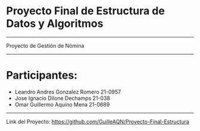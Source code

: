 # Proyecto Final de Estructura de Datos y Algoritmos
***
Proyecto de Gestión de Nómina
***
# Participantes:
- Leandro Andres Gonzalez Romero 21-0957
- Jose Ignacio Dilone Dechamps 21-038
- Omar Guillermo Aquino Mena 21-0689
***
Link del Proyecto: https://github.com/GuilleAQN/Proyecto-Final-Estructura
